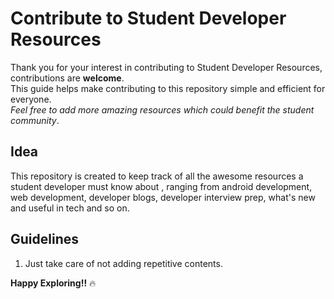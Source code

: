# Contribute to Student Developer Resources

Thank you for your interest in contributing to Student Developer Resources, contributions are **welcome**. <br>
This guide helps make contributing to this repository simple and efficient for everyone. <br>
_Feel free to add more amazing resources which could benefit the student community_.


## Idea
This repository is created to keep track of all the awesome resources a student developer must know about , ranging from android development, web development, developer blogs, developer interview prep,  what's new and useful in tech and so on.

## Guidelines
1. Just take care of not adding repetitive contents.

**Happy Exploring!!** :fire:
